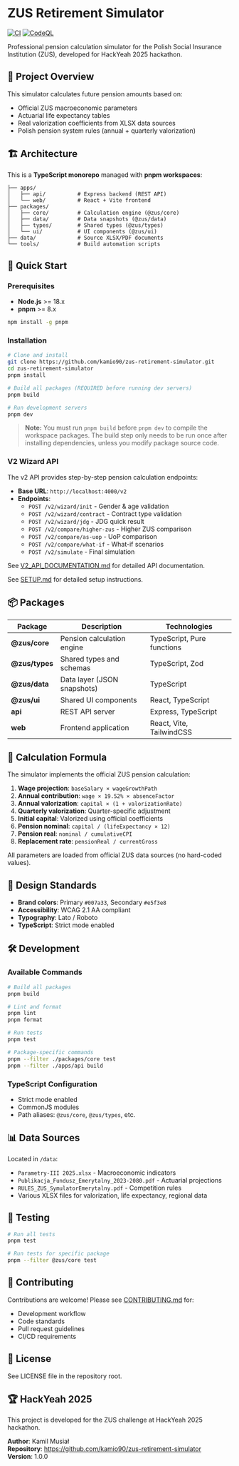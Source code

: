 # ZUS Retirement Simulator

[![CI](https://github.com/kamio90/zus-retirement-simulator/actions/workflows/ci.yml/badge.svg)](https://github.com/kamio90/zus-retirement-simulator/actions/workflows/ci.yml)
[![CodeQL](https://github.com/kamio90/zus-retirement-simulator/actions/workflows/codeql.yml/badge.svg)](https://github.com/kamio90/zus-retirement-simulator/actions/workflows/codeql.yml)

Professional pension calculation simulator for the Polish Social Insurance Institution (ZUS), developed for HackYeah 2025 hackathon.

## 🎯 Project Overview

This simulator calculates future pension amounts based on:
- Official ZUS macroeconomic parameters
- Actuarial life expectancy tables
- Real valorization coefficients from XLSX data sources
- Polish pension system rules (annual + quarterly valorization)

## 🏗️ Architecture

This is a **TypeScript monorepo** managed with **pnpm workspaces**:

```
├── apps/
│   ├── api/          # Express backend (REST API)
│   └── web/          # React + Vite frontend
├── packages/
│   ├── core/         # Calculation engine (@zus/core)
│   ├── data/         # Data snapshots (@zus/data)
│   ├── types/        # Shared types (@zus/types)
│   └── ui/           # UI components (@zus/ui)
├── data/             # Source XLSX/PDF documents
└── tools/            # Build automation scripts
```

## 🚀 Quick Start

### Prerequisites

- **Node.js** >= 18.x
- **pnpm** >= 8.x

```bash
npm install -g pnpm
```

### Installation

```bash
# Clone and install
git clone https://github.com/kamio90/zus-retirement-simulator.git
cd zus-retirement-simulator
pnpm install

# Build all packages (REQUIRED before running dev servers)
pnpm build

# Run development servers
pnpm dev
```

> **Note:** You must run `pnpm build` before `pnpm dev` to compile the workspace packages. The build step only needs to be run once after installing dependencies, unless you modify package source code.

### V2 Wizard API

The v2 API provides step-by-step pension calculation endpoints:

- **Base URL**: `http://localhost:4000/v2`
- **Endpoints**:
  - `POST /v2/wizard/init` - Gender & age validation
  - `POST /v2/wizard/contract` - Contract type validation
  - `POST /v2/wizard/jdg` - JDG quick result
  - `POST /v2/compare/higher-zus` - Higher ZUS comparison
  - `POST /v2/compare/as-uop` - UoP comparison
  - `POST /v2/compare/what-if` - What-if scenarios
  - `POST /v2/simulate` - Final simulation

See [V2_API_DOCUMENTATION.md](./V2_API_DOCUMENTATION.md) for detailed API documentation.

See [SETUP.md](./SETUP.md) for detailed setup instructions.

## 📦 Packages

| Package | Description | Technologies |
|---------|-------------|--------------|
| **@zus/core** | Pension calculation engine | TypeScript, Pure functions |
| **@zus/types** | Shared types and schemas | TypeScript, Zod |
| **@zus/data** | Data layer (JSON snapshots) | TypeScript |
| **@zus/ui** | Shared UI components | React, TypeScript |
| **api** | REST API server | Express, TypeScript |
| **web** | Frontend application | React, Vite, TailwindCSS |

## 🧮 Calculation Formula

The simulator implements the official ZUS pension calculation:

1. **Wage projection**: `baseSalary × wageGrowthPath`
2. **Annual contribution**: `wage × 19.52% × absenceFactor`
3. **Annual valorization**: `capital × (1 + valorizationRate)`
4. **Quarterly valorization**: Quarter-specific adjustment
5. **Initial capital**: Valorized using official coefficients
6. **Pension nominal**: `capital / (lifeExpectancy × 12)`
7. **Pension real**: `nominal / cumulativeCPI`
8. **Replacement rate**: `pensionReal / currentGross`

All parameters are loaded from official ZUS data sources (no hard-coded values).

## 🎨 Design Standards

- **Brand colors**: Primary `#007a33`, Secondary `#e5f3e8`
- **Accessibility**: WCAG 2.1 AA compliant
- **Typography**: Lato / Roboto
- **TypeScript**: Strict mode enabled

## 🛠️ Development

### Available Commands

```bash
# Build all packages
pnpm build

# Lint and format
pnpm lint
pnpm format

# Run tests
pnpm test

# Package-specific commands
pnpm --filter ./packages/core test
pnpm --filter ./apps/api build
```

### TypeScript Configuration

- Strict mode enabled
- CommonJS modules
- Path aliases: `@zus/core`, `@zus/types`, etc.

## 📊 Data Sources

Located in `/data`:
- `Parametry-III 2025.xlsx` - Macroeconomic indicators
- `Publikacja_Fundusz_Emerytalny_2023-2080.pdf` - Actuarial projections
- `RULES_ZUS_SymulatorEmerytalny.pdf` - Competition rules
- Various XLSX files for valorization, life expectancy, regional data

## 🧪 Testing

```bash
# Run all tests
pnpm test

# Run tests for specific package
pnpm --filter @zus/core test
```

## 🤝 Contributing

Contributions are welcome! Please see [CONTRIBUTING.md](./CONTRIBUTING.md) for:
- Development workflow
- Code standards
- Pull request guidelines
- CI/CD requirements

## 📝 License

See LICENSE file in the repository root.

## 🏆 HackYeah 2025

This project is developed for the ZUS challenge at HackYeah 2025 hackathon.

**Author**: Kamil Musiał  
**Repository**: https://github.com/kamio90/zus-retirement-simulator  
**Version**: 1.0.0
